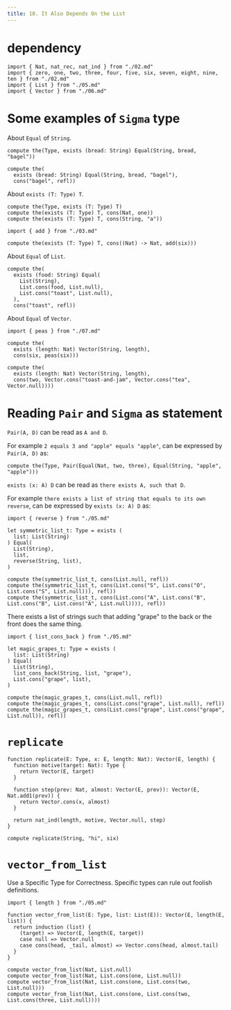 ```yaml
---
title: 10. It Also Depends On the List
---
```


# dependency

```cicada
import { Nat, nat_rec, nat_ind } from "./02.md"
import { zero, one, two, three, four, five, six, seven, eight, nine, ten } from "./02.md"
import { List } from "./05.md"
import { Vector } from "./06.md"
```

# Some examples of `Sigma` type

About `Equal` of `String`.

```cicada
compute the(Type, exists (bread: String) Equal(String, bread, "bagel"))

compute the(
  exists (bread: String) Equal(String, bread, "bagel"),
  cons("bagel", refl))
```

About `exists (T: Type) T`.

```cicada
compute the(Type, exists (T: Type) T)
compute the(exists (T: Type) T, cons(Nat, one))
compute the(exists (T: Type) T, cons(String, "a"))

import { add } from "./03.md"

compute the(exists (T: Type) T, cons((Nat) -> Nat, add(six)))
```

About `Equal` of `List`.

```cicada
compute the(
  exists (food: String) Equal(
    List(String),
    List.cons(food, List.null),
    List.cons("toast", List.null),
  ),
  cons("toast", refl))
```

About `Equal` of `Vector`.

```cicada
import { peas } from "./07.md"

compute the(
  exists (length: Nat) Vector(String, length),
  cons(six, peas(six)))

compute the(
  exists (length: Nat) Vector(String, length),
  cons(two, Vector.cons("toast-and-jam", Vector.cons("tea", Vector.null))))
```

# Reading `Pair` and `Sigma` as statement

`Pair(A, D)` can be read as `A and D`.

For example `2 equals 3 and "apple" equals "apple"`,
can be expressed by `Pair(A, D)` as:

```cicada
compute the(Type, Pair(Equal(Nat, two, three), Equal(String, "apple", "apple")))
```

`exists (x: A) D` can be read as `there exists A, such that D`.

For example `there exists a list of string that equals to its own reverse`,
can be expressed by `exists (x: A) D` as:

```cicada
import { reverse } from "./05.md"

let symmetric_list_t: Type = exists (
  list: List(String)
) Equal(
  List(String),
  list,
  reverse(String, list),
)

compute the(symmetric_list_t, cons(List.null, refl))
compute the(symmetric_list_t, cons(List.cons("S", List.cons("O", List.cons("S", List.null))), refl))
compute the(symmetric_list_t, cons(List.cons("A", List.cons("B", List.cons("B", List.cons("A", List.null)))), refl))
```

There exists a list of strings such that adding "grape" to the back or the front does the same thing.

```cicada
import { list_cons_back } from "./05.md"

let magic_grapes_t: Type = exists (
  list: List(String)
) Equal(
  List(String),
  list_cons_back(String, list, "grape"),
  List.cons("grape", list),
)

compute the(magic_grapes_t, cons(List.null, refl))
compute the(magic_grapes_t, cons(List.cons("grape", List.null), refl))
compute the(magic_grapes_t, cons(List.cons("grape", List.cons("grape", List.null)), refl))
```

# `replicate`

```cicada
function replicate(E: Type, x: E, length: Nat): Vector(E, length) {
  function motive(target: Nat): Type {
    return Vector(E, target)
  }

  function step(prev: Nat, almost: Vector(E, prev)): Vector(E, Nat.add1(prev)) {
    return Vector.cons(x, almost)
  }

  return nat_ind(length, motive, Vector.null, step)
}

compute replicate(String, "hi", six)
```

# `vector_from_list`

Use a Specific Type for Correctness.
Specific types can rule out foolish definitions.

```cicada
import { length } from "./05.md"

function vector_from_list(E: Type, list: List(E)): Vector(E, length(E, list)) {
  return induction (list) {
    (target) => Vector(E, length(E, target))
    case null => Vector.null
    case cons(head, _tail, almost) => Vector.cons(head, almost.tail)
  }
}

compute vector_from_list(Nat, List.null)
compute vector_from_list(Nat, List.cons(one, List.null))
compute vector_from_list(Nat, List.cons(one, List.cons(two, List.null)))
compute vector_from_list(Nat, List.cons(one, List.cons(two, List.cons(three, List.null))))
```
